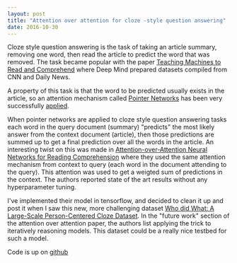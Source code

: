 ```yaml
---
layout: post
title: "Attention over attention for cloze -style question answering"
date: 2016-10-30
---
```


Cloze style question answering is the task of taking an article summary, removing one word, then read the article to predict the word that was removed. The task became popular with the paper [Teaching Machines to Read and Comprehend](https://arxiv.org/abs/1506.03340) where Deep Mind prepared datasets compiled from CNN and Daily News.

A property of this task is that the word to be predicted usually exists in the article, so an attention mechanism called [Pointer Networks](https://arxiv.org/abs/1506.03134) has been very successfully [applied](https://arxiv.org/abs/1603.01547).

When pointer networks are applied to cloze style question answering tasks each word in the query document (summary) "predicts" the most likely answer from the context document (article), then those predictions are summed up to get a final prediction over all the words in the article. An interesting twist on this was made in [Attention-over-Attention Neural Networks for Reading Comprehension](https://arxiv.org/abs/1607.04423) where they used the same attention mechanism from context to query (each word in the document attending to the query). This attention was used to get a weigted sum of predictions in the context. The authors reported state of the art results without any hyperparameter tuning.

I've implemented their model in tensorflow, and decided to clean it up and post it when I saw this new, more challenging dataset [Who did What: A Large-Scale Person-Centered Cloze Dataset](https://arxiv.org/abs/1608.05457). In the "future work" section of the attention over attention paper, the authors list applying the trick to iteratively reasoning models. This dataset could be a really nice testbed for such a model.

Code is up on [github](https://github.com/OlavHN/attention-over-attention)
